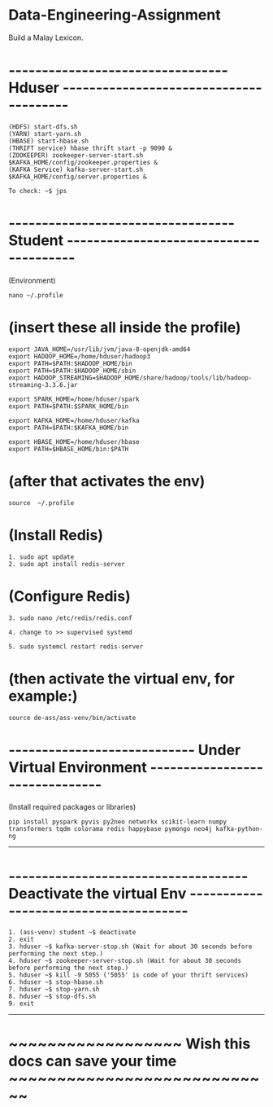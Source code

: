 # Data-Engineering-Assignment
Build a Malay Lexicon.

# ---------------------------------  Hduser ---------------------------------------

	(HDFS) start-dfs.sh
	(YARN) start-yarn.sh
	(HBASE) start-hbase.sh
	(THRIFT service) hbase thrift start -p 9090 &
	(ZOOKEEPER) zookeeper-server-start.sh $KAFKA_HOME/config/zookeeper.properties &
	(KAFKA Service) kafka-server-start.sh $KAFKA_HOME/config/server.properties &

	To check: ~$ jps

# ---------------------------------- Student ---------------------------------------
(Environment) 

	nano ~/.profile

# (insert these all inside the profile)

>>>>>>>>

	export JAVA_HOME=/usr/lib/jvm/java-8-openjdk-amd64
	export HADOOP_HOME=/home/hduser/hadoop3
	export PATH=$PATH:$HADOOP_HOME/bin
	export PATH=$PATH:$HADOOP_HOME/sbin
	export HADOOP_STREAMING=$HADOOP_HOME/share/hadoop/tools/lib/hadoop-streaming-3.3.6.jar

	export SPARK_HOME=/home/hduser/spark
	export PATH=$PATH:$SPARK_HOME/bin

	export KAFKA_HOME=/home/hduser/kafka
	export PATH=$PATH:$KAFKA_HOME/bin

	export HBASE_HOME=/home/hduser/hbase                    
	export PATH=$HBASE_HOME/bin:$PATH

				                        
# (after that activates the env)
	source 	~/.profile

# (Install Redis)
	1. sudo apt update
	2. sudo apt install redis-server

# (Configure Redis)
	3. sudo nano /etc/redis/redis.conf
	
	4. change to >> supervised systemd
	
	5. sudo systemcl restart redis-server

# (then activate the virtual env, for example:) 
	source de-ass/ass-venv/bin/activate  

# ---------------------------- Under Virtual Environment -------------------------------
(Install required packages or libraries)

	pip install pyspark pyvis py2neo networkx scikit-learn numpy transformers tqdm colorama redis happybase pymongo neo4j kafka-python-ng 

--------------------------------------------------------------------------------------

# ------------------------------------Deactivate the virtual Env --------------------------------------
	1. (ass-venv) student ~$ deactivate
	2. exit
	3. hduser ~$ kafka-server-stop.sh (Wait for about 30 seconds before performing the next step.)
	4. hduser ~$ zookeeper-server-stop.sh (Wait for about 30 seconds before performing the next step.)
	5. hduser ~$ kill -9 5055 ('5055' is code of your thrift services)
	6. hduser ~$ stop-hbase.sh
	7. hduser ~$ stop-yarn.sh
	8. hduser ~$ stop-dfs.sh
	9. exit
------------------------------------------------------------------------------------------------------


#                                            ~~~~~~~~~~~~~~~~~~ Wish this docs can save your time ~~~~~~~~~~~~~~~~~~~~~~~~~~~~

